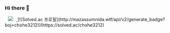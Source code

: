 ### Hi there 👋

<!--
**chohe3212/chohe3212** is a ✨ _special_ ✨ repository because its `README.md` (this file) appears on your GitHub profile.

Here are some ideas to get you started:

- 🔭 I’m currently working on ...
- 🌱 I’m currently learning ...
- 👯 I’m looking to collaborate on ...
- 🤔 I’m looking for help with ...
- 💬 Ask me about ...
- 📫 How to reach me: ...
- 😄 Pronouns: ...
- ⚡ Fun fact: ...
-->
<a href="https://www.instagram.com/gydms0320/">
    <img 
        src="http://img.shields.io/badge/-222222?style=flat&logo=Instagram&link=https://www.instagram.com/gydms0320/"
        style="height : auto; margin-left : 10px; margin-right : 10px;"/>
</a>
[![Solved.ac 
프로필](http://mazassumnida.wtf/api/v2/generate_badge?boj=chohe3212)](https://solved.ac/chohe3212)
